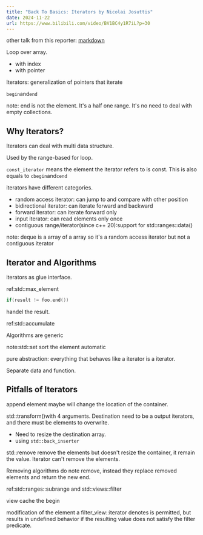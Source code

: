 ```yaml
---
title: "Back To Basics: Iterators by Nicolai Josuttis"
date: 2024-11-22
url: https://www.bilibili.com/video/BV1BC4y1R7iL?p=30
---
```


other talk from this reporter: [markdown](../2021/back_to_basics_lambdas.md)

Loop over array.

- with index
- with pointer

Iterators: generalization of pointers that iterate

`begin`and`end`

note: end is not the element. It's a half one range. It's no need to deal with empty collections.

## Why Iterators?

Iterators can deal with multi data structure.

Used by the range-based for loop.

`const_iterator` means the element the iterator refers to is const. This is also equals to `cbegin`and`cend`

iterators have different categories.

- random access iterator: can jump to and compare with other position
- bidirectional iterator: can iterate forward and backward
- forward iterator: can iterate forward only
- input iterator: can read elements only once
- contiguous range/iterator(since c++ 20):support for std::ranges::data()

note: deque is a array of a array so it's a random access iterator but not a contiguous iterator

## Iterator and Algorithms

iterators as glue interface.

ref:std::max_element

```c++
if(result != foo.end())
```

handel the result.

ref:std::accumulate

Algorithms are generic

note:std::set sort the element automatic

pure abstraction: everything that behaves like a iterator is a iterator.

Separate data and function.

## Pitfalls of Iterators

append element maybe will change the location of the container.

std::transform()with 4 arguments. Destination need to be a output iterators, and there must be elements to overwrite.

- Need to resize the destination array.
- using `std::back_inserter`

std::remove remove the elements but doesn't resize the container, it remain the value. Iterator can't remove the elements.

Removing algorithms do note remove, instead they replace removed elements and return the new end.

ref:std::ranges::subrange and std::views::filter

view cache the begin

modification of the element a filter_view::iterator denotes is permitted, but results in undefined behavior if the resulting value does not satisfy the filter predicate.


